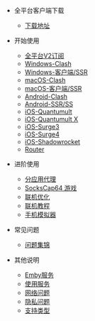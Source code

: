 - 全平台客户端下载

  - [下载地址](/resource/download)

- 开始使用

  - [全平台V2订阅](/docs/v2rayadd)
  - [Windows-Clash](/docs/clashwin)
  - [Windows-客户端/SSR](/docs/win)
  - [macOS-Clash](/docs/clashx)
  - [macOS-客户端/SSR](/docs/mac)
  - [Android-Clash](/docs/Clash-for-Android)
  - [Android-SSR/SS](/docs/android)
  - [iOS-Quantumult](/docs/ios-quan)
  - [iOS-Quantumult X](/docs/ios-quanx)
  - [iOS-Surge3](/docs/ios-surge3)
  - [iOS-Surge4](/docs/ios-surge4)
  - [iOS-Shadowrocket](/docs/ios-shadowrocket)
  - [Router](/docs/router)


- 进阶使用

  - [分应用代理](/advanced/proxifier-ssr)
  - [SocksCap64 游戏](/advanced/sockscap64-ssr)
  - [联机优化](/advanced/nat2)
  - [联机教程](/advanced/lian-ji-jiao-cheng)
  - [手机模拟器](/advanced/mo-ni-qi)

- 常见问题

  - [问题集锦](/other/q-a)

- 其他说明

  - [Emby服务](/other/emby)
  - [使用服务](/other/use-service)
  - [网络问题](/other/net)
  - [隐私问题](/other/privacy)
  - [支持类型](/other/support)
